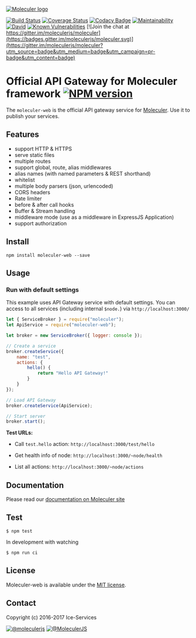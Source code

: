 [![Moleculer logo](http://moleculer.services/images/banner.png)](https://github.com/moleculerjs/moleculer)

[![Build Status](https://travis-ci.org/moleculerjs/moleculer-web.svg?branch=master)](https://travis-ci.org/moleculerjs/moleculer-web)
[![Coverage Status](https://coveralls.io/repos/github/moleculerjs/moleculer-web/badge.svg?branch=master)](https://coveralls.io/github/moleculerjs/moleculer-web?branch=master)
[![Codacy Badge](https://api.codacy.com/project/badge/Grade/5d0c3b3d03bd4e8683a19630a32ad22b)](https://www.codacy.com/app/mereg-norbert/moleculer-web?utm_source=github.com&amp;utm_medium=referral&amp;utm_content=moleculerjs/moleculer-web&amp;utm_campaign=Badge_Grade)
[![Maintainability](https://api.codeclimate.com/v1/badges/6d81a3b83b448bbb1f99/maintainability)](https://codeclimate.com/github/moleculerjs/moleculer-web/maintainability)
[![David](https://img.shields.io/david/moleculerjs/moleculer-web.svg)](https://david-dm.org/moleculerjs/moleculer-web)
[![Known Vulnerabilities](https://snyk.io/test/github/moleculerjs/moleculer-web/badge.svg)](https://snyk.io/test/github/moleculerjs/moleculer-web)
[![Join the chat at https://gitter.im/moleculerjs/moleculer](https://badges.gitter.im/moleculerjs/moleculer.svg)](https://gitter.im/moleculerjs/moleculer?utm_source=badge&utm_medium=badge&utm_campaign=pr-badge&utm_content=badge)

# Official API Gateway for Moleculer framework  [![NPM version](https://img.shields.io/npm/v/moleculer-web.svg)](https://www.npmjs.com/package/moleculer-web)


The `moleculer-web` is the official API gateway service for [Moleculer](https://github.com/moleculerjs/moleculer). Use it to publish your services.

## Features
* support HTTP & HTTPS
* serve static files
* multiple routes
* support global, route, alias middlewares
* alias names (with named parameters & REST shorthand)
* whitelist
* multiple body parsers (json, urlencoded)
* CORS headers
* Rate limiter
* before & after call hooks
* Buffer & Stream handling
* middleware mode (use as a middleware in ExpressJS Application)
* support authorization

## Install
```
npm install moleculer-web --save
```

## Usage

### Run with default settings
This example uses API Gateway service with default settings.
You can access to all services (including internal `$node.`) via `http://localhost:3000/`

```js
let { ServiceBroker } = require("moleculer");
let ApiService = require("moleculer-web");

let broker = new ServiceBroker({ logger: console });

// Create a service
broker.createService({
    name: "test",
    actions: {
        hello() {
            return "Hello API Gateway!"
        }
    }
});

// Load API Gateway
broker.createService(ApiService);

// Start server
broker.start();
```

**Test URLs:**	
- Call `test.hello` action: `http://localhost:3000/test/hello`

- Get health info of node: `http://localhost:3000/~node/health`
- List all actions: `http://localhost:3000/~node/actions`

## Documentation
Please read our [documentation on Moleculer site](http://moleculer.services/docs/moleculer-web.html)

## Test
```
$ npm test
```

In development with watching

```
$ npm run ci
```

## License
Moleculer-web is available under the [MIT license](https://tldrlegal.com/license/mit-license).

## Contact
Copyright (c) 2016-2017 Ice-Services

[![@moleculerjs](https://img.shields.io/badge/github-moleculerjs-green.svg)](https://github.com/moleculerjs) [![@MoleculerJS](https://img.shields.io/badge/twitter-MoleculerJS-blue.svg)](https://twitter.com/MoleculerJS)
